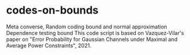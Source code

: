 # codes-on-bounds
Meta converse, Random coding bound and normal approximation Dependence testing bound
This code script is based on Vazquez-Vilar's paper on "Error Probability for Gaussian Channels under Maximal and Average Power Constraints", 2021.
